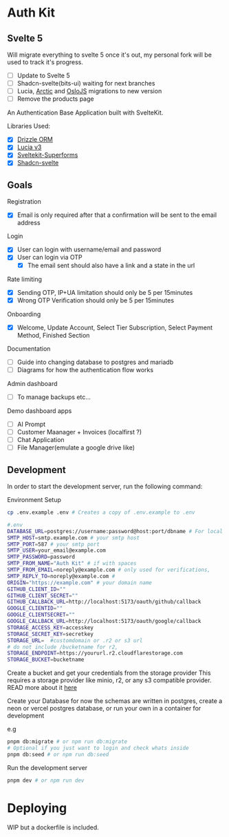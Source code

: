 # Auth Kit

## Svelte 5

Will migrate everything to svelte 5 once it's out, my personal fork will be used to track it's progress.

- [ ] Update to Svelte 5
- [ ] Shadcn-svelte(bits-ui) waiting for next branches
- [ ] Lucia, [Arctic](https://arcticjs.dev) and [OsloJS](https://oslojs.dev) migrations to new version
- [ ] Remove the products page

An Authentication Base Application built with SvelteKit.

Libraries Used:

- [x] [Drizzle ORM](https://orm.drizzle.team)
- [x] [Lucia v3](https://lucia-auth.com)
- [x] [Sveltekit-Superforms](https://superform.rocks)
- [x] [Shadcn-svelte](https://shadcn-svelte.com)

## Goals

Registration

- [x] Email is only required after that a confirmation will be sent to the email address

Login

- [x] User can login with username/email and password
- [x] User can login via OTP
  - [x] The email sent should also have a link and a state in the url

Rate limiting

- [x] Sending OTP, IP+UA limitation should only be 5 per 15minutes
- [x] Wrong OTP Verification should only be 5 per 15minutes

Onboarding

- [x] Welcome, Update Account, Select Tier Subscription, Select Payment Method, Finished Section

Documentation

- [ ] Guide into changing database to postgres and mariadb
- [ ] Diagrams for how the authentication flow works

Admin dashboard

- [ ] To manage backups etc...

Demo dashboard apps

- [ ] AI Prompt
- [ ] Customer Maanager + Invoices (localfirst ?)
- [ ] Chat Application
- [ ] File Manager(emulate a google drive like)

## Development

In order to start the development server, run the following command:

Environment Setup

```sh
cp .env.example .env # Creates a copy of .env.example to .env
```

```sh
#.env
DATABASE_URL=postgres://username:password@host:port/dbname # For local development only
SMTP_HOST=smtp.example.com # your smtp host
SMTP_PORT=587 # your smtp port
SMTP_USER=your_email@example.com
SMTP_PASSWORD=password
SMTP_FROM_NAME="Auth Kit" # if with spaces
SMTP_FROM_EMAIL=noreply@example.com # only used for verifications,
SMTP_REPLY_TO=noreply@example.com #
ORIGIN="https://example.com" # your domain name
GITHUB_CLIENT_ID=""
GITHUB_CLIENT_SECRET=""
GITHUB_CALLBACK_URL=http://localhost:5173/oauth/github/callback
GOOGLE_CLIENTID=""
GOOGLE_CLIENTSECRET=""
GOOGLE_CALLBACK_URL=http://localhost:5173/oauth/google/callback
STORAGE_ACCESS_KEY=accesskey
STORAGE_SECRET_KEY=secretkey
STORAGE_URL=  #customdomain or .r2 or s3 url
# do not include /bucketname for r2,
STORAGE_ENDPOINT=https://yoururl.r2.cloudflarestorage.com
STORAGE_BUCKET=bucketname
```

Create a bucket and get your credentials from the storage provider
This requires a storage provider like minio, r2, or any s3 compatible provider.
READ more about it [here](https://developers.cloudflare.com/r2/get-started/)

Create your Database for now the schemas are written in postgres, create a neon or vercel postgres database, or run your own in a container for development

e.g

```sh
pnpm db:migrate # or npm run db:migrate
# Optional if you just want to login and check whats inside
pnpm db:seed # or npm run db:seed
```

Run the development server

```sh
pnpm dev # or npm run dev
```

# Deploying

WIP but a dockerfile is included.
